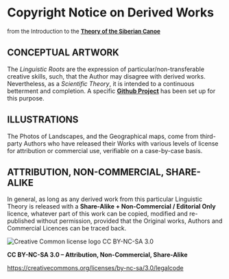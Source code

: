 # Copyright Notice on Derived Works

<font size="2">from the Introduction to the [**Theory of the Siberian Canoe**](https://pagano-arte.blogspot.com/2020/08/theory-of-siberian-canoe.html)</font>

## CONCEPTUAL ARTWORK

The *Linguistic Roots* are the expression of particular/non-transferable creative skills, such, that the Author may disagree with derived works. Nevertheless, as a *Scientific Theory*,  it is intended to a continuous betterment and completion. A specific [**Github Project**](https://github.com/siberia3/periodic-table-of-linguistics) has been set up for this purpose.

## ILLUSTRATIONS

The Photos of Landscapes, and the Geographical maps, come from third-party Authors who have released their Works with various levels of license for attribution or commercial use, verifiable on a case-by-case basis. 

## ATTRIBUTION, NON-COMMERCIAL, SHARE-ALIKE

In general, as long as any derived work from this particular Linguistic Theory is released with a **Share-Alike + Non-Commercial / Editorial Only** licence, whatever part of this work can be copied, modified and re-published without permission, provided that the Original works, Authors and Commercial Licences can be traced back. 


![Creative Common license logo CC BY-NC-SA 3.0](https://@@)

**CC BY-NC-SA 3.0 – Attribution, Non-Commercial, Share-Alike**

https://creativecommons.org/licenses/by-nc-sa/3.0/legalcode